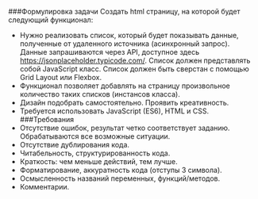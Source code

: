 
###Формулировка задачи
Создать html страницу, на которой будет следующий функционал:
- Нужно реализовать список, который будет показывать данные, полученные от удаленного источника (асинхронный запрос). Данные запрашиваются через API, доступное здесь  https://jsonplaceholder.typicode.com/. Список должен представлять собой JavaScript класс. Список должен быть сверстан с помощью Grid Layout или Flexbox.
- Функционал позволяет добавлять на страницу произвольное количество таких списков (инстансов класса).
- Дизайн подобрать самостоятельно. Проявить креативность.
- Требуется использовать JavaScript (ES6), HTML и CSS.
###Требования
- Отсутствие ошибок, результат четко соответствует заданию. Обрабатываются все возможные ситуации.
- Отсутствие дублирования кода.
- Читабельность, структурированность кода.
- Краткость: чем меньше действий, тем лучше.
- Форматирование, аккуратность кода (отступы 3 символа).
- Осмысленность названий переменных, функций/методов.
- Комментарии.